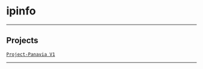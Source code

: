 # ipinfo

---

## Projects
[`Project-Panavia V1`](https://github.com/lxRbckl/Project-Panavia/blob/V1/README.md)

---